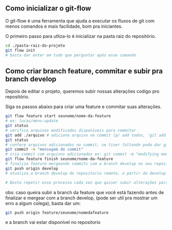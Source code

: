 ## Como inicializar o git-flow
O git-flow é uma ferramenta que ajuda a executar os fluxos de git com menos comandos e mais facilidade, bom pra iniciantes. 

O primeiro passo para utliza-lo é inicializar na pasta raiz do repositório.
```bash
cd ./pasta-raiz-do-projeto
git flow init
# basta dar enter em tudo que perguntar após esse comando
```

## Como criar branch feature, commitar e subir pra branch develop
Depois de editar o projeto, queremos subir nossas alterações codigo pro repositório.

Siga os passos abaixo para criar uma feature e commitar suas alterações.

```bash
git flow feature start seunome/nome-da-feature 
# ex: lucas/menu-update
git status 
# verifica arquivos modificados disponiveis para commitar
git add ./arquivo # adiciona arquivo no commit (p/ add todos, 'git add *')
git status 
# confere arquivos adicionados no commit, se tiver faltando pode dar git add quantas vezes quiser
git commit -m "mensagem do commit" 
# cria commit com arquivos adicionados ex: git commit -m "modifying menu files"
git flow feature finish seunome/nome-da-feature 
# finaliza feature mergeando commits com a branch develop no seu repositorio local
git push origin develop 
# atualiza a branch develop do repositorio remoto, a partir da develop local

# Basta repetir esse processo cada vez que quiser subir alterações para o repositório
```

obs: caso queira subir a branch da feature que você está fazendo antes de finalizar e mergear com a branch develop, (pode ser util pra mostrar um erro a algum colega), basta dar um:

```bash
git push origin feature/seunome/nomedafeature
```
e a branch vai estar disponível no repositorio